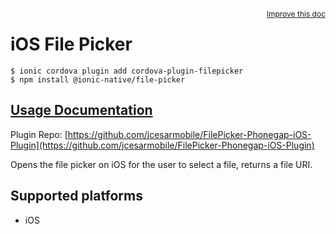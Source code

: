 <a style="float:right;font-size:12px;" href="http://github.com/ionic-team/ionic-native/edit/master/src/@ionic-native/plugins/file-picker/index.ts#L8">
  Improve this doc
</a>

# iOS File Picker

```
$ ionic cordova plugin add cordova-plugin-filepicker
$ npm install @ionic-native/file-picker
```

## [Usage Documentation](https://ionicframework.com/docs/native/file-picker/)

Plugin Repo: [https://github.com/jcesarmobile/FilePicker-Phonegap-iOS-Plugin](https://github.com/jcesarmobile/FilePicker-Phonegap-iOS-Plugin)

Opens the file picker on iOS for the user to select a file, returns a file URI.

## Supported platforms

- iOS
  


